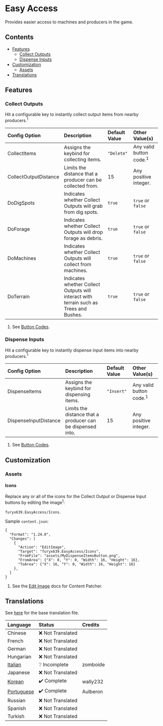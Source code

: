 # Easy Access

Provides easier access to machines and producers in the game.

## Contents

* [Features](#features)
    * [Collect Outputs](#collect-outputs)
    * [Dispense Inputs](#dispense-inputs)
* [Customization](#customization)
    * [Assets](#assets)
* [Translations](#translations)

## Features

### Collect Outputs

Hit a configurable key to instantly collect output items from nearby producers.<sup>1</sup>

| Config Option         | Description                                                                            | Default Value | Other Value(s)                     |
|:----------------------|:---------------------------------------------------------------------------------------|:--------------|:-----------------------------------|
| CollectItems          | Assigns the keybind for collecting items.                                              | `"Delete"`    | Any valid button code.<sup>1</sup> |
| CollectOutputDistance | Limits the distance that a producer can be collected from.                             | 15            | Any positive integer.              |
| DoDigSpots            | Indicates whether Collect Outputs will grab from dig spots.                            | `true`        | `true` or `false`                  |
| DoForage              | Indicates whether Collect Outputs will drop forage as debris.                          | `true`        | `true` or `false`                  |
| DoMachines            | Indicates whether Collect Outputs will collect from machines.                          | `true`        | `true` or `false`                  |
| DoTerrain             | Indicates whether Collect Outputs will interact with terrain such as Trees and Bushes. | `true`        | `true` or `false`                  |

1. See [Button Codes](https://stardewvalleywiki.com/Modding:Player_Guide/Key_Bindings#Button_codes).

### Dispense Inputs

Hit a configurable key to instantly dispense input items into nearby producers.<sup>1</sup>

| Config Option         | Description                                                | Default Value | Other Value(s)                     |
|:----------------------|:-----------------------------------------------------------|:--------------|:-----------------------------------|
| DispenseItems         | Assigns the keybind for dispensing items.                  | `"Insert"`    | Any valid button code.<sup>1</sup> |
| DispenseInputDistance | Limits the distance that a producer can be dispensed into. | 15            | Any positive integer.              |

1. See [Button Codes](https://stardewvalleywiki.com/Modding:Player_Guide/Key_Bindings#Button_codes).

## Customization

### Assets

#### Icons

Replace any or all of the icons for the Collect Output or Dispense Input buttons by editing the image<sup>1</sup>:

`furyx639.EasyAccess/Icons`.

Sample `content.json`:

```jsonc
{
  "Format": "1.24.0",
  "Changes": [
    {
      "Action": "EditImage",
      "Target": "furyx639.EasyAccess/Icons",
      "FromFile": "assets/MyDispenseItemsButton.png",
      "FromArea": {"X": 0, "Y": 0, "Width": 16, "Height": 16},
      "ToArea": {"X": 16, "Y": 0, "Width": 16, "Height": 16}
    },
  ]
}
```

1. See
   the [Edit Image](https://github.com/Pathoschild/StardewMods/blob/develop/ContentPatcher/docs/author-guide/action-editimage.md)
   docs for Content Patcher.

## Translations

See [here](i18n/default.json) for the base translation file.

| Language                   | Status            | Credits  |
|:---------------------------|:------------------|:---------|
| Chinese                    | ❌️ Not Translated |          |
| French                     | ❌️ Not Translated |          |
| German                     | ❌️ Not Translated |          |
| Hungarian                  | ❌️ Not Translated |          |
| [Italian](i18n/it.json)    | ❔ Incomplete      | zomboide |
| Japanese                   | ❌️ Not Translated |          |
| [Korean](i18n/ko.json)     | ✔️ Complete       | wally232 |
| [Portuguese](i18n/pt.json) | ✔️ Complete       | Aulberon |
| Russian                    | ❌️ Not Translated |          |
| Spanish                    | ❌️ Not Translated |          |
| Turkish                    | ❌️ Not Translated |          |

